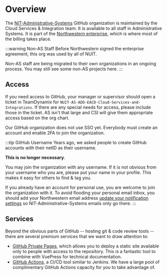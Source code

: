 # Overview
The [NIT-Administrative-Systems](https://github.com/NIT-Administrative-Systems) GitHub organization is maintained by the Cloud Services & Integration team. It is available to all staff in Administrative Systems. It is part of the [Northwestern enterprise](https://github.com/enterprises/northwestern-university), which is where most of the billing takes place.

:::warning Non-AS Staff
Before Northwestern signed the enterprise agreement, this org was used by all of NUIT.

Non-AS staff are being migrated to their own organizations in an ongoing process. You may still see some non-AS projects here.
:::

## Access
If you need access to GitHub, your manager or supervisor should open a ticket in TeamDynamix for `NUIT-AS-ADO-EACD-Cloud-Services-and-Integrations`. If there are any special needs for access, please include those in the ticket. AS isn't that large and CSI will give them appropriate access based on the org chart.

Our GitHub organization does not use SSO yet. Everybody must create an account and enable 2FA to join the organization. 

:::tip GitHub Username
Years ago, we asked people to create GitHub accounts with their netID as their username.

**This is no longer necessary**. 

You may join the organization with any username. If it is not obvious from your username who you are, please put your name in your profile. This makes it easy for others to find & tag you. 

If you already have an account for personal use, you are welcome to join the organization with it. To avoid flooding your personal email inbox, you should add your Northwestern email address [update your notification settings](https://docs.github.com/en/account-and-profile/managing-subscriptions-and-notifications-on-github/setting-up-notifications/configuring-notifications#choosing-where-your-organizations-email-notifications-are-sent) so NIT-Administrative-Systems emails only go there. 
:::

## Services
Beyond the obvious parts of GitHub -- hosting git & code review tools -- there are several premium services that we want to draw attention to:

- [GitHub Private Pages](https://docs.github.com/en/enterprise-cloud@latest/pages/getting-started-with-github-pages/changing-the-visibility-of-your-github-pages-site), which allows you to deploy a static site available only to people with access to the repository. This is a fantastic tool to combine with VuePress for technical documentation.
- [GitHub Actions](https://github.com/features/actions), a CI/CD tool similar to Jenkins. We have a large pool of complimentary GitHub Actions capacity for you to take advantage of.